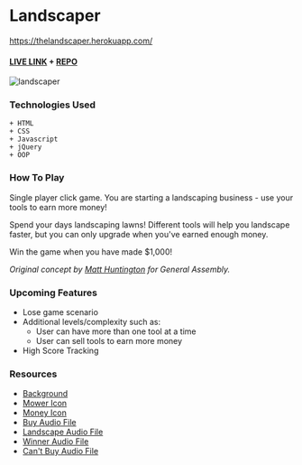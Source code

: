 # Landscaper

https://thelandscaper.herokuapp.com/

#### [LIVE LINK](https://cwithac.github.io/games/landscaper/) + [REPO](https://github.com/cwithac/cwithac.github.io/tree/master/games/landscaper)

![landscaper](https://i.imgur.com/KEUG69J.png)

### Technologies Used

```
+ HTML
+ CSS
+ Javascript
+ jQuery
+ OOP
```

### How To Play

Single player click game.  You are starting a landscaping business - use your tools to earn more money!

Spend your days landscaping lawns! Different tools will help you landscape faster, but you can only upgrade when you've earned enough money.

Win the game when you have made $1,000!

_Original concept by [Matt Huntington](https://github.com/mahuntington) for General Assembly._

### Upcoming Features

- Lose game scenario
- Additional levels/complexity such as:
   - User can have more than one tool at a time
   - User can sell tools to earn more money
- High Score Tracking

### Resources
- [Background](https://pixabay.com/en/dew-morning-meadow-bokeh-morgentau-1507498/)
- [Mower Icon](https://pixabay.com/en/lawnmower-lawn-mower-lawn-mower-155231/)
- [Money Icon](https://pixabay.com/en/bag-money-wealth-revenue-finance-147782/)
- [Buy Audio File](https://freesound.org/s/201159/)
- [Landscape Audio File](https://freesound.org/s/171148/)
- [Winner Audio File](https://freesound.org/s/352669/)
- [Can't Buy Audio File](https://freesound.org/s/407466/)
